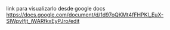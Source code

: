 link para visualizarlo desde google docs https://docs.google.com/document/d/1d97oQKMt4fFHPKl_EuX-SIWpvlfjt_iWARfkxEyPJro/edit
